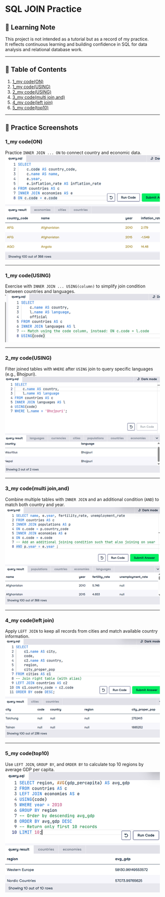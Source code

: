 # SQL JOIN Practice

## 🎯 Learning Note
This project is not intended as a tutorial but as a record of my practice.  
It reflects continuous learning and building confidence in SQL for data analysis and relational database work.

---

## 📑 Table of Contents
1. [1_my code(ON)](#1_my-codeon)  
2. [1_my code(USING)](#1_my-codeusing)  
3. [2_my code(USING)](#2_my-codeusing)  
4. [3_my code(multi join,and)](#3_my-codemulti-joinand)  
5. [4_my code(left join)](#4_my-codeleft-join)  
6. [5_my code(top10)](#5_my-codetop10)

---

## 📸 Practice Screenshots

### 1_my code(ON)
Practice `INNER JOIN ... ON` to connect country and economic data.  
![INNER JOIN ON](images/1_my%20code(ON).png)

---

### 1_my code(USING)
Exercise with `INNER JOIN ... USING(column)` to simplify join condition between countries and languages.  
![INNER JOIN USING](images/1_my%20code(USING).png)

---

### 2_my code(USING)
Filter joined tables with `WHERE` after `USING` join to query specific languages (e.g., Bhojpuri).  
![USING with WHERE](images/2_my%20code(USING).png)

---

### 3_my code(multi join,and)
Combine multiple tables with `INNER JOIN` and an additional condition (`AND`) to match both country and year.  
![Multi JOIN AND](images/3_my%20code(multi%20join,and).png)

---

### 4_my code(left join)
Apply `LEFT JOIN` to keep all records from cities and match available country information.  
![LEFT JOIN](images/4_my%20code(left%20join).png)

---

### 5_my code(top10)
Use `LEFT JOIN`, `GROUP BY`, and `ORDER BY` to calculate top 10 regions by average GDP per capita.  
![Top 10 by GDP](images/5_my%20code(top10).png)
